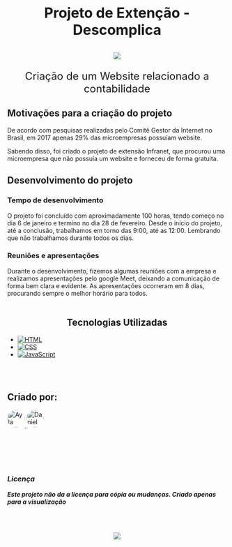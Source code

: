<p align="center" style="font-size: 32px;">
  <b> Projeto de Extenção - Descomplica </b>
</p>
<p align="center">
    <img src="D:\Programação\PEX\pex-descomplica\imgs\conttex.gif">
    </P>
<p align="center" style="font-size: 24px;">
   Criação de um Website relacionado a contabilidade 
</p>


## Motivações para a criação do projeto 
De acordo com pesquisas realizadas pelo Comitê Gestor da Internet no Brasil, em 2017 apenas 29% das microempresas possuíam website.  

Sabendo disso, foi criado o projeto de extensão Infranet, que procurou uma microempresa que não possuía um website e forneceu de forma gratuita.

## Desenvolvimento do projeto 
### Tempo de desenvolvimento 

O projeto foi concluído com aproximadamente 100 horas, tendo começo no dia 6 de janeiro e termino no dia 28 de fevereiro. Desde o início do projeto, até a conclusão, trabalhamos em torno das 9:00, até as 12:00. Lembrando que não trabalhamos durante todos os dias.

### Reuniões e apresentações 

Durante o desenvolvimento, fizemos algumas reuniões com a empresa e realizamos apresentações pelo google Meet, deixando a comunicação de forma bem clara e evidente. As apresentações ocorreram em 8 dias, procurando sempre o melhor horário para todos. 
<br></br>
<div align="center">

## Tecnologias Utilizadas

</div>



* [![HTML](https://img.shields.io/badge/HTML-E34F26?style=for-the-badge&logo=html5&logoColor=white)](https://developer.mozilla.org/pt-BR/docs/Web/HTML)
* [![CSS](https://img.shields.io/badge/CSS-1572B6?style=for-the-badge&logo=css3&logoColor=white)](https://developer.mozilla.org/pt-BR/docs/Web/CSS)
* [![JavaScript](https://img.shields.io/badge/JavaScript-F7DF1E?style=for-the-badge&logo=javascript&logoColor=black)](https://developer.mozilla.org/pt-BR/docs/Web/JavaScript)

<br></br>
## Criado por:

<a href="https://github.com/AylaDelavi">
  <img src="https://avatars.githubusercontent.com/u/126912043?v=4" width="40" height="40" style="border-radius: 50%;" alt="Ayla">
</a>

<a href="https://github.com/DanielLevyy">
  <img src="https://avatars.githubusercontent.com/u/162149714?v=4" width="40" height="40" style="border-radius: 50%;" alt="Daniel">
</a>

<br></br>
<br></br>

### _Licença_
**_Este projeto não da a licença para cópia ou mudanças. Criado apenas para a visualização_**

<br></br>
<p align="center">
    <img src="D:\Programação\PEX\pex-descomplica\imgs\thankyou.png">
    </P>
<p align="center" style="font-size: 24px;">
